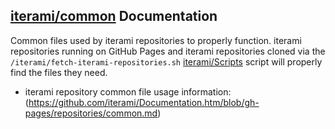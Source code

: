 [iterami/common](https://github.com/iterami/common) Documentation
-----------------------------------------------------------------

Common files used by iterami repositories to properly function. iterami repositories running on GitHub Pages and iterami repositories cloned via the `/iterami/fetch-iterami-repositories.sh` [iterami/Scripts](https://github.com/iterami/Scripts) script will properly find the files they need.

* iterami repository common file usage information: (https://github.com/iterami/Documentation.htm/blob/gh-pages/repositories/common.md)
